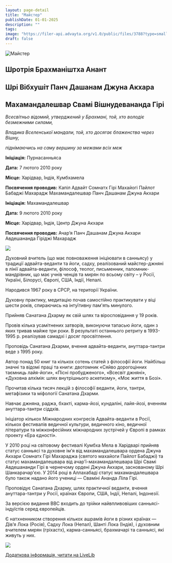 ```yaml
---
layout: page-detail
title: "Майстер"
publishDate: 01-01-2025
description: ""
tags:
image: "https://filer-api.advayta.org/v1.0/public/files/3788?type=small"
draft: false
---
```


![Майстер](https://filer-api.advayta.org/v1.0/public/files/3788?type=medium "Майстер") 

## Шротрія Брахманіштха Анант

## Шрі Вібхушіт Панч Дашанам Джуна Акхара

## Махамандалешвар Свамі Вішнудевананда Гірі

_Всесвітньо відомий, утверджений у Брахмані, той, хто володіє безмежними силами,_ 

_Владика Вселенської мандали, той, хто досягає блаженства через Вішну,_ 

_піднімаючись на саму вершину за межами всіх меж_ 

**Ініціація:** Пурнасанньяса

**Дата:** 7 лютого 2010 року

**Місце:** Харідвар, Індія, Кумбхамела

**Посвячення проводив:** Капіл Адвайт Сомнатх Гірі Махайогі Пайлот Бабаджі Махарадж Махамандалешвар Панч Дашанам Джуна Акхари

**Ініціація:** Махамандалешвар

**Дата:** 9 лютого 2010 року

**Місце:** Харідвар, Індія, Центр Джуна Акхари

**Посвячення проводив:** Ачар’я Панч Дашанам Джуна Акхари Авдешананда Гіріджі Махарадж

![](https://filer-api.advayta.org/v1.0/public/files/51583?type=medium) 

 Духовний вчитель (що має повноваження ініціювати в санньясу) у традиції адвайта-веданти та йоги, садху, реалізований майстер-джняні в лінії адвайта-веданти, філософ, теолог, письменник, паломник-мандрівник, що має учнів ченців та мирян по всьому світу – у Росії, Україні, Білорусі, Європі, США, Індії, Непалі.

 Народився 1967 року в СРСР, на території України.

 Духовну практику, медитацію почав самостійно практикувати у віці шести років, спираючись на інтуїтивну пам'ять минулого.

 Прийняв Санатана Дхарму як свій шлях та віросповідання у 19 років.

 Провів кілька усамітнених затворів, виконуючи тапасью йоги, один з яких тривав майже три роки. В результаті останнього ретриту в 1993-1995 р. реалізував самадхі і досяг просвітлення.

 Проповідь Санатана Дхарми, вчення адвайта-веданти, ануттара-тантри веде з 1995 року.

 Автор понад 50 книг та кількох сотень статей з філософії йоги. Найбільш значні та відомі праці та книги: двотомник «Сяйво дорогоцінних таємниць лайя-йоги», «Пісні пробудженого», «Всесвіт джняні», «Духовна алхімія: шлях внутрішнього аскетизму», «Моє життя в Бозі».

 Прочитав кілька тисяч лекцій з філософії веданти, йоги, тантри, метафізики та міфології Санатана Дхарми.

 Навчає джняна, раджа, бхакті, карма-йозі, кундаліні, лайя-йозі, вченням ануттара-тантри сіддхів.

 Ініціатор кількох Міжнародних конгресів Адвайта-веданти в Росії, кількох фестивалів ведичної культури, ведичного кіно, ведичної літератури та міжконфесійних міжнародних зустрічей у Європі в рамках проекту «Ера єдності».

 У 2010 році на світовому фестивалі Кумбха Мела в Харідварі прийняв статус санньясі та духовне ім'я від махамандалешвара ордена Джуна Акхари Сомнатх Гірі Махараджа (святого махайоги Пайлот Бабаджі) та статус махамандалешвара від ачар'ї-махамандалешвара Шрі Свамі Авдешананди Гірі в чернечому ордені Джуна Акхари, заснованому Шрі Шанкарачар'єю. У 2014 році в Аллахабаді статус махамандалешвара було також надано його учениці ― Сваміні Ананда Ліла Гірі.

 Проповідує Санатана Дхарму, шлях практичної веданти, вчення ануттара-тантри у Росії, країнах Європи, США, Індії, Непалі, Індонезії.

 За версією видання ВВС входить до трійки найвпливовіших санньясі-індуїстів серед європейців.

 Є натхненником створення кількох ашрамів йоги в різних країнах ― Дів’я Лока (Росія), Садху Лока (Непал), Шанті Лока (Індія), і духовним вчителем мирян (гріхастх), карма-санньясі, брахмачарі та санньясі, які живуть у них.

  
![](https://filer-api.advayta.org/v1.0/public/files/51584?type=medium) 

[Додаткова інформація, читати на LiveLib](http://www.livelib.ru/author/355535) 
  
  
